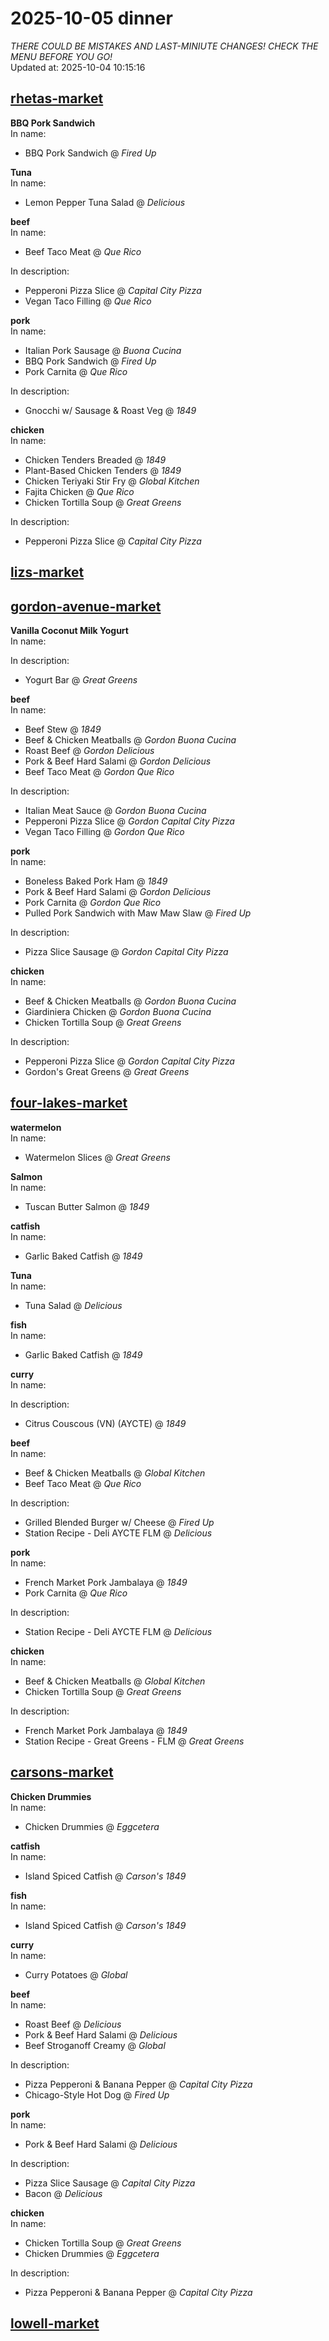 # 2025-10-05 dinner  
*THERE COULD BE MISTAKES AND LAST-MINIUTE CHANGES! CHECK THE MENU BEFORE YOU GO!*  
Updated at: 2025-10-04 10:15:16  
## [rhetas-market](https://wisc-housingdining.nutrislice.com/menu/rhetas-market/dinner/2025-10-05)  
**BBQ Pork Sandwich**  
In name:   
 - BBQ Pork Sandwich @ *Fired Up*  
  
**Tuna**  
In name:   
 - Lemon Pepper Tuna Salad @ *Delicious*  
  
**beef**  
In name:   
 - Beef Taco Meat @ *Que Rico*  
  
In description:   
 - Pepperoni Pizza Slice @ *Capital City Pizza*  
 - Vegan Taco Filling @ *Que Rico*  
  
**pork**  
In name:   
 - Italian Pork Sausage @ *Buona Cucina*  
 - BBQ Pork Sandwich @ *Fired Up*  
 - Pork Carnita @ *Que Rico*  
  
In description:   
 - Gnocchi w/ Sausage & Roast Veg @ *1849*  
  
**chicken**  
In name:   
 - Chicken Tenders Breaded @ *1849*  
 - Plant-Based Chicken Tenders @ *1849*  
 - Chicken Teriyaki Stir Fry @ *Global Kitchen*  
 - Fajita Chicken @ *Que Rico*  
 - Chicken Tortilla Soup @ *Great Greens*  
  
In description:   
 - Pepperoni Pizza Slice @ *Capital City Pizza*  
  
## [lizs-market](https://wisc-housingdining.nutrislice.com/menu/lizs-market/dinner/2025-10-05)  
## [gordon-avenue-market](https://wisc-housingdining.nutrislice.com/menu/gordon-avenue-market/dinner/2025-10-05)  
**Vanilla Coconut Milk Yogurt**  
In name:   
  
In description:   
 - Yogurt Bar @ *Great Greens*  
  
**beef**  
In name:   
 - Beef Stew @ *1849*  
 - Beef & Chicken Meatballs @ *Gordon Buona Cucina*  
 - Roast Beef @ *Gordon Delicious*  
 - Pork & Beef Hard Salami @ *Gordon Delicious*  
 - Beef Taco Meat @ *Gordon Que Rico*  
  
In description:   
 - Italian Meat Sauce @ *Gordon Buona Cucina*  
 - Pepperoni Pizza Slice @ *Gordon Capital City Pizza*  
 - Vegan Taco Filling @ *Gordon Que Rico*  
  
**pork**  
In name:   
 - Boneless Baked Pork Ham @ *1849*  
 - Pork & Beef Hard Salami @ *Gordon Delicious*  
 - Pork Carnita @ *Gordon Que Rico*  
 - Pulled Pork Sandwich with Maw Maw Slaw @ *Fired Up*  
  
In description:   
 - Pizza Slice Sausage @ *Gordon Capital City Pizza*  
  
**chicken**  
In name:   
 - Beef & Chicken Meatballs @ *Gordon Buona Cucina*  
 - Giardiniera Chicken @ *Gordon Buona Cucina*  
 - Chicken Tortilla Soup @ *Great Greens*  
  
In description:   
 - Pepperoni Pizza Slice @ *Gordon Capital City Pizza*  
 - Gordon's Great Greens @ *Great Greens*  
  
## [four-lakes-market](https://wisc-housingdining.nutrislice.com/menu/four-lakes-market/dinner/2025-10-05)  
**watermelon**  
In name:   
 - Watermelon Slices @ *Great Greens*  
  
**Salmon**  
In name:   
 - Tuscan Butter Salmon @ *1849*  
  
**catfish**  
In name:   
 - Garlic Baked Catfish @ *1849*  
  
**Tuna**  
In name:   
 - Tuna Salad @ *Delicious*  
  
**fish**  
In name:   
 - Garlic Baked Catfish @ *1849*  
  
**curry**  
In name:   
  
In description:   
 - Citrus Couscous (VN) (AYCTE) @ *1849*  
  
**beef**  
In name:   
 - Beef & Chicken Meatballs @ *Global Kitchen*  
 - Beef Taco Meat @ *Que Rico*  
  
In description:   
 - Grilled Blended Burger w/ Cheese @ *Fired Up*  
 - Station Recipe - Deli  AYCTE FLM @ *Delicious*  
  
**pork**  
In name:   
 - French Market Pork Jambalaya @ *1849*  
 - Pork Carnita @ *Que Rico*  
  
In description:   
 - Station Recipe - Deli  AYCTE FLM @ *Delicious*  
  
**chicken**  
In name:   
 - Beef & Chicken Meatballs @ *Global Kitchen*  
 - Chicken Tortilla Soup @ *Great Greens*  
  
In description:   
 - French Market Pork Jambalaya @ *1849*  
 - Station Recipe - Great Greens - FLM @ *Great Greens*  
  
## [carsons-market](https://wisc-housingdining.nutrislice.com/menu/carsons-market/dinner/2025-10-05)  
**Chicken Drummies**  
In name:   
 - Chicken Drummies @ *Eggcetera*  
  
**catfish**  
In name:   
 - Island Spiced Catfish @ *Carson's 1849*  
  
**fish**  
In name:   
 - Island Spiced Catfish @ *Carson's 1849*  
  
**curry**  
In name:   
 - Curry Potatoes @ *Global*  
  
**beef**  
In name:   
 - Roast Beef @ *Delicious*  
 - Pork & Beef Hard Salami @ *Delicious*  
 - Beef Stroganoff Creamy @ *Global*  
  
In description:   
 - Pizza Pepperoni & Banana Pepper @ *Capital City Pizza*  
 - Chicago-Style Hot Dog @ *Fired Up*  
  
**pork**  
In name:   
 - Pork & Beef Hard Salami @ *Delicious*  
  
In description:   
 - Pizza Slice Sausage @ *Capital City Pizza*  
 - Bacon @ *Delicious*  
  
**chicken**  
In name:   
 - Chicken Tortilla Soup @ *Great Greens*  
 - Chicken Drummies @ *Eggcetera*  
  
In description:   
 - Pizza Pepperoni & Banana Pepper @ *Capital City Pizza*  
  
## [lowell-market](https://wisc-housingdining.nutrislice.com/menu/lowell-market/dinner/2025-10-05)  
  
